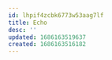 ```yaml
---
id: lhpif4zcbk6773w53aag7lf
title: Echo
desc: ''
updated: 1686163519637
created: 1686163516182
---
```

